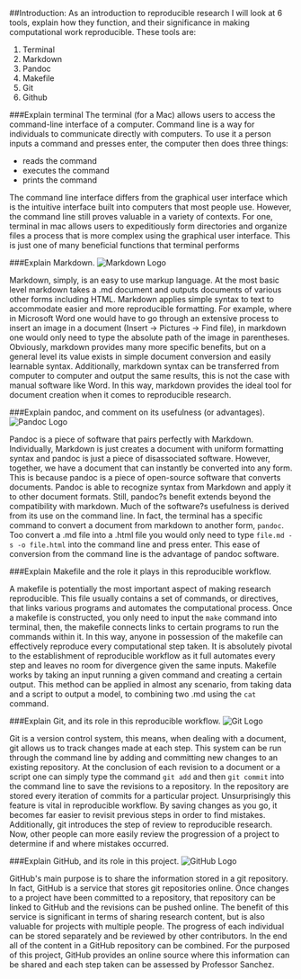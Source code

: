 ##Introduction:
As an introduction to reproducible research I will look at 6 tools, explain how they function, and their significance in making computational work reproducible.  These tools are:
 
 1. Terminal
 2. Markdown
 3. Pandoc
 4. Makefile
 5. Git
 6. Github

###Explain terminal
The terminal (for a Mac) allows users to access the command-line interface of a computer.  Command line is a way for individuals to communicate directly with computers.  To use it a person inputs a command and presses enter, the computer then does three things:
 
 * reads the command
 * executes the command
 * prints the command

The command line interface differs from the graphical user interface which is the intuitive interface built into computers that most people use.  However, the command line still proves valuable in a variety of contexts.  For one, terminal in mac allows users to expeditiously form directories and organize files a process that is more complex using the graphical user interface.  This is just one of many beneficial functions that terminal performs

###Explain Markdown.
![Markdown Logo](https://raw.githubusercontent.com/ucb-stat159/stat159-fall-2016/master/projects/proj01/images/markdown-logo.png)

Markdown, simply, is an easy to use markup language.  At the most basic level markdown takes a .md document and outputs documents of various other forms including HTML.  Markdown applies simple syntax to text to accommodate easier and more reproducible formatting. For example, where in Microsoft Word one would have to go through an extensive process to insert an image in a document (Insert -> Pictures -> Find file), in markdown one would only need to type the absolute path of the image in parentheses.  Obviously, markdown provides many more specific benefits, but on a general level its value exists in simple document conversion and easily learnable syntax.  Additionally, markdown syntax can be transferred from computer to computer and output the same results, this is not the case with manual software like Word.  In this way, markdown provides the ideal tool for document creation when it comes to reproducible research.

###Explain pandoc, and comment on its usefulness (or advantages).
![Pandoc Logo](https://raw.githubusercontent.com/ucb-stat159/stat159-fall-2016/master/projects/proj01/images/pandoc-logo.png)

Pandoc is a piece of software that pairs perfectly with Markdown.  Individually, Markdown is just creates a document with uniform formatting syntax and pandoc is just a piece of disassociated software.  However, together, we have a document that can instantly be converted into any form.  This is because pandoc is a piece of open-source software that converts documents.  Pandoc is able to recognize syntax from Markdown and apply it to other document formats. Still, pandoc?s benefit extends beyond the compatibility with markdown.  Much of the software?s usefulness is derived from its use on the command line.  In fact, the terminal has a specific command to convert a document from markdown to another form, `pandoc`.  Too convert a .md file into a .html file you would only need to type `file.md -s -o file.html` into the command line and press enter.  This ease of conversion from the command line is the advantage of pandoc software.

###Explain Makefile and the role it plays in this reproducible workflow.

A makefile is potentially the most important aspect of making research reproducible.  This file usually contains a set of commands, or directives, that links various programs and automates the computational process.  Once a makefile is constructed, you only need to input the `make` command into terminal, then, the makefile connects links to certain programs to run the commands within it.  In this way, anyone in possession of the makefile can effectively reproduce every computational step taken.  It is absolutely pivotal to the establishment of reproducible workflow as it full automates every step and leaves no room for divergence given the same inputs.  Makefile works by taking an input running a given command and creating a certain output.  This method can be applied in almost any scenario, from taking data and a script to output a model, to combining two .md using the `cat` command. 

###Explain Git, and its role in this reproducible workflow.
![Git Logo](https://raw.githubusercontent.com/ucb-stat159/stat159-fall-2016/master/projects/proj01/images/git-logo.png)

Git is a version control system, this means, when dealing with a document, git allows us to track changes made at each step.  This system can be run through the command line by adding and committing new changes to an existing repository.  At the conclusion of each revision to a document or a script one can simply type the command `git add` and then `git commit` into the command line to save the revisions to a repository.  In the repository are stored every iteration of commits for a particular project.  Unsurprisingly this feature is vital in reproducible workflow.  By saving changes as you go, it becomes far easier to revisit previous steps in order to find mistakes.  Additionally, git introduces the step of review to reproducible research.  Now, other people can more easily review the progression of a project to determine if and where mistakes occurred.  

###Explain GitHub, and its role in this project.
![GitHub Logo](https://raw.githubusercontent.com/ucb-stat159/stat159-fall-2016/master/projects/proj01/images/github-logo.png)

GitHub's main purpose is to share the information stored in a git repository.  In fact, GitHub is a service that stores git repositories online.  Once changes to a project have been committed to a repository, that repository can be linked to GitHub and the revisions can be pushed online.  The benefit of this service is significant in terms of sharing research content, but is also valuable for projects with multiple people.  The progress of each individual can be stored separately and be reviewed by other contributors.  In the end all of the content in a GitHub repository can be combined.  For the purposed of this project, GitHub provides an online source where this information can be shared and each step taken can be assessed by Professor Sanchez.